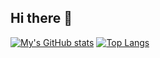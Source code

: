 ## Hi there 👋

[![My's GitHub stats](https://github-readme-stats.vercel.app/api?username=Tuhinpaul5)](https://github.com/Tuhinpaul5/github-readme-stats)
[![Top Langs](https://github-readme-stats.vercel.app/api/top-langs/?username=Tuhinpaul5)](https://github.com/Tuhinpaul5/github-readme-stats)
